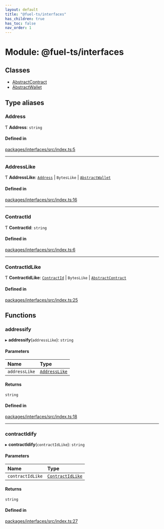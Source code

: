 ```yaml
---
layout: default
title: "@fuel-ts/interfaces"
has_children: true
has_toc: false
nav_order: 1
---
```


# Module: @fuel-ts/interfaces

## Classes

- [AbstractContract](classes/AbstractContract.md)
- [AbstractWallet](classes/AbstractWallet.md)

## Type aliases

### Address

Ƭ **Address**: `string`

#### Defined in

[packages/interfaces/src/index.ts:5](https://github.com/FuelLabs/fuels-ts/blob/master/packages/interfaces/src/index.ts#L5)

___

### AddressLike

Ƭ **AddressLike**: [`Address`](index.md#address) \| `BytesLike` \| [`AbstractWallet`](classes/AbstractWallet.md)

#### Defined in

[packages/interfaces/src/index.ts:16](https://github.com/FuelLabs/fuels-ts/blob/master/packages/interfaces/src/index.ts#L16)

___

### ContractId

Ƭ **ContractId**: `string`

#### Defined in

[packages/interfaces/src/index.ts:6](https://github.com/FuelLabs/fuels-ts/blob/master/packages/interfaces/src/index.ts#L6)

___

### ContractIdLike

Ƭ **ContractIdLike**: [`ContractId`](index.md#contractid) \| `BytesLike` \| [`AbstractContract`](classes/AbstractContract.md)

#### Defined in

[packages/interfaces/src/index.ts:25](https://github.com/FuelLabs/fuels-ts/blob/master/packages/interfaces/src/index.ts#L25)

## Functions

### addressify

▸ **addressify**(`addressLike`): `string`

#### Parameters

| Name | Type |
| :------ | :------ |
| `addressLike` | [`AddressLike`](index.md#addresslike) |

#### Returns

`string`

#### Defined in

[packages/interfaces/src/index.ts:18](https://github.com/FuelLabs/fuels-ts/blob/master/packages/interfaces/src/index.ts#L18)

___

### contractIdify

▸ **contractIdify**(`contractIdLike`): `string`

#### Parameters

| Name | Type |
| :------ | :------ |
| `contractIdLike` | [`ContractIdLike`](index.md#contractidlike) |

#### Returns

`string`

#### Defined in

[packages/interfaces/src/index.ts:27](https://github.com/FuelLabs/fuels-ts/blob/master/packages/interfaces/src/index.ts#L27)
